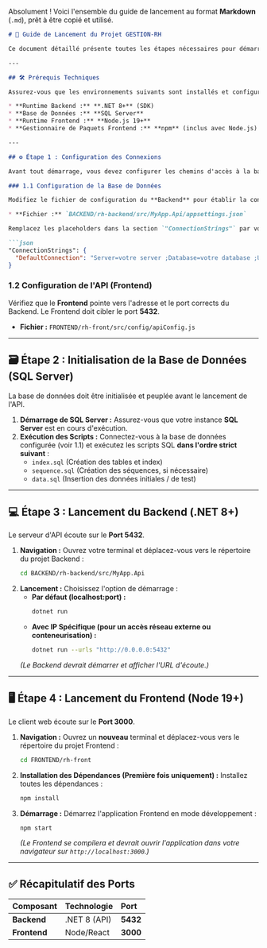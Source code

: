 Absolument \! Voici l'ensemble du guide de lancement au format **Markdown** (`.md`), prêt à être copié et utilisé.

````markdown
# 🚀 Guide de Lancement du Projet GESTION-RH

Ce document détaillé présente toutes les étapes nécessaires pour démarrer l'application **GESTION-RH** (Backend, Frontend, et Base de Données) dans un environnement de développement local.

---

## 🛠️ Prérequis Techniques

Assurez-vous que les environnements suivants sont installés et configurés sur votre machine :

* **Runtime Backend :** **.NET 8+** (SDK)
* **Base de Données :** **SQL Server**
* **Runtime Frontend :** **Node.js 19+**
* **Gestionnaire de Paquets Frontend :** **npm** (inclus avec Node.js)

---

## ⚙️ Étape 1 : Configuration des Connexions

Avant tout démarrage, vous devez configurer les chemins d'accès à la base de données et à l'API.

### 1.1 Configuration de la Base de Données

Modifiez le fichier de configuration du **Backend** pour établir la connexion à votre instance SQL Server :

* **Fichier :** `BACKEND/rh-backend/src/MyApp.Api/appsettings.json`

Remplacez les placeholders dans la section `"ConnectionStrings"` par vos identifiants réels :

```json
"ConnectionStrings": {
  "DefaultConnection": "Server=votre server ;Database=votre database ;User ID=votre userId ;Password=votre password;TrustServerCertificate=True;"
}
````

### 1.2 Configuration de l'API (Frontend)

Vérifiez que le **Frontend** pointe vers l'adresse et le port corrects du Backend. Le Frontend doit cibler le port **5432**.

  * **Fichier :** `FRONTEND/rh-front/src/config/apiConfig.js`

-----

## 🗃️ Étape 2 : Initialisation de la Base de Données (SQL Server)

La base de données doit être initialisée et peuplée avant le lancement de l'API.

1.  **Démarrage de SQL Server :** Assurez-vous que votre instance **SQL Server** est en cours d'exécution.
2.  **Exécution des Scripts :** Connectez-vous à la base de données configurée (voir 1.1) et exécutez les scripts SQL **dans l'ordre strict suivant** :
      * `index.sql` (Création des tables et index)
      * `sequence.sql` (Création des séquences, si nécessaire)
      * `data.sql` (Insertion des données initiales / de test)

-----

## 💻 Étape 3 : Lancement du Backend (.NET 8+)

Le serveur d'API écoute sur le **Port 5432**.

1.  **Navigation :** Ouvrez votre terminal et déplacez-vous vers le répertoire du projet Backend :
    ```bash
    cd BACKEND/rh-backend/src/MyApp.Api
    ```
2.  **Lancement :** Choisissez l'option de démarrage :
      * **Par défaut (localhost:port) :**
        ```bash
        dotnet run
        ```
      * **Avec IP Spécifique (pour un accès réseau externe ou conteneurisation) :**
        ```bash
        dotnet run --urls "http://0.0.0.0:5432"
        ```
    *(Le Backend devrait démarrer et afficher l'URL d'écoute.)*

-----

## 🖥️ Étape 4 : Lancement du Frontend (Node 19+)

Le client web écoute sur le **Port 3000**.

1.  **Navigation :** Ouvrez un **nouveau** terminal et déplacez-vous vers le répertoire du projet Frontend :
    ```bash
    cd FRONTEND/rh-front
    ```
2.  **Installation des Dépendances (Première fois uniquement) :** Installez toutes les dépendances :
    ```bash
    npm install
    ```
3.  **Démarrage :** Démarrez l'application Frontend en mode développement :
    ```bash
    npm start
    ```
    *(Le Frontend se compilera et devrait ouvrir l'application dans votre navigateur sur `http://localhost:3000`.)*

-----

## ✅ Récapitulatif des Ports

| Composant | Technologie | Port |
| :--- | :--- | :--- |
| **Backend** | .NET 8 (API) | **5432** |
| **Frontend** | Node/React | **3000** |

```
```